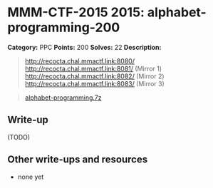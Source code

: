 # MMM-CTF-2015 2015: alphabet-programming-200

**Category:** PPC
**Points:** 200
**Solves:** 22
**Description:**

> http://recocta.chal.mmactf.link:8080/
> http://recocta.chal.mmactf.link:8081/ (Mirror 1)
> http://recocta.chal.mmactf.link:8082/ (Mirror 2)
> http://recocta.chal.mmactf.link:8083/ (Mirror 3)

> [alphabet-programming.7z](alphabet-programming.7z-450e27b448a4f78c0d9cfb1610451e081fb5dfddf2015ec1ff2ef74ef184be6f)
> 

## Write-up

(TODO)

## Other write-ups and resources

* none yet
